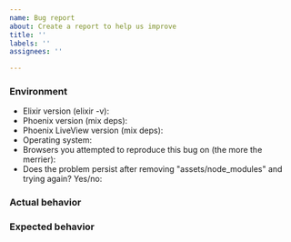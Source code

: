 ```yaml
---
name: Bug report
about: Create a report to help us improve
title: ''
labels: ''
assignees: ''

---
```


### Environment

* Elixir version (elixir -v):
* Phoenix version (mix deps):
* Phoenix LiveView version (mix deps):
* Operating system:
* Browsers you attempted to reproduce this bug on (the more the merrier): 
* Does the problem persist after removing "assets/node_modules" and trying again? Yes/no:

### Actual behavior

<!--
Describe the actual behaviour. If you are seeing an error, include the full message and stacktrace. If you can provide a link to sample app that reproduces the behaviour, even better!
-->

### Expected behavior

